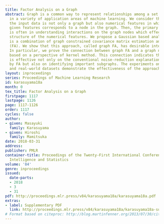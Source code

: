 ```yaml
---
title: Factor Analysis on a Graph
abstract: Graph is a common way to represent relationships among a set of objects
  in a variety of application areas of machine learning. We consider the case that
  the input data is not only a graph but also numerical features in which one of the
  given features corresponds to a node in the graph. Then, the primary importance
  is often in understanding interactions on the graph nodes which effect on covariance
  structure of the numerical features. We propose a Gaussian based analysis which
  is a combination of graph constrained covariance matrix estimation and factor analysis
  (FA). We show that this approach, called graph FA, has desirable interpretability.
  In particular, we prove the connection between graph FA and a graph node clustering
  based on a perspective of kernel method. This connection indicates that graph FA
  is effective not only on the conventional noise-reduction explanation of the observation
  by FA but also on identifying important subgraphs. The experiments on synthetic
  and real-world datasets demonstrate the effectiveness of the approach.
layout: inproceedings
series: Proceedings of Machine Learning Research
id: karasuyama18a
month: 0
tex_title: Factor Analysis on a Graph
firstpage: 1117
lastpage: 1126
page: 1117-1126
order: 1117
cycles: false
author:
- given: Masayuki
  family: Karasuyama
- given: Hiroshi
  family: Mamitsuka
date: 2018-03-31
address: 
publisher: PMLR
container-title: Proceedings of the Twenty-First International Conference on Artificial
  Intelligence and Statistics
volume: '84'
genre: inproceedings
issued:
  date-parts:
  - 2018
  - 3
  - 31
pdf: http://proceedings.mlr.press/v84/karasuyama18a/karasuyama18a.pdf
extras:
- label: Supplementary PDF
  link: http://proceedings.mlr.press/v84/karasuyama18a/karasuyama18a-supp.pdf
# Format based on citeproc: http://blog.martinfenner.org/2013/07/30/citeproc-yaml-for-bibliographies/
---
```

